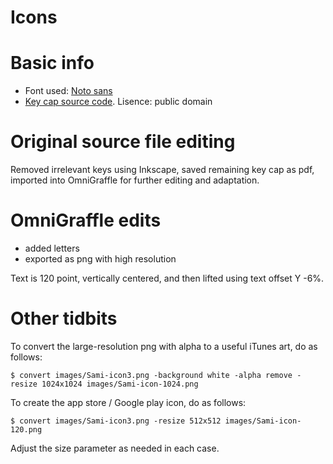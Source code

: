 Icons
=====

# Basic info


* Font used: [Noto sans](http://www.fontsquirrel.com/fonts/noto-sans)
* [Key cap source code](http://all-free-download.com/free-vector/vector-clip-art/tango_preferences_desktop_keyboard_shortcuts_115846.html).
  Lisence: public domain


# Original source file editing


Removed irrelevant keys using Inkscape, saved remaining key cap as pdf, imported
into OmniGraffle for further editing and adaptation.


# OmniGraffle edits
* added letters
* exported as png with high resolution


Text is 120 point, vertically centered, and then lifted using text offset Y -6%.


# Other tidbits


To convert the large-resolution png with alpha to a useful iTunes art, do as follows:


```
$ convert images/Sami-icon3.png -background white -alpha remove -resize 1024x1024 images/Sami-icon-1024.png
```


To create the app store / Google play icon, do as follows:


```
$ convert images/Sami-icon3.png -resize 512x512 images/Sami-icon-120.png
```


Adjust the size parameter as needed in each case.
